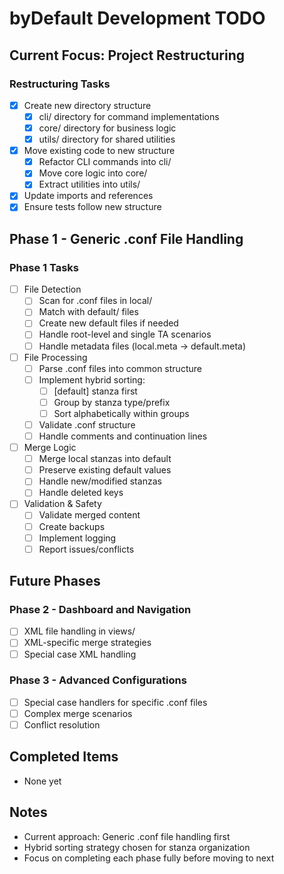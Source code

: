 # byDefault Development TODO

## Current Focus: Project Restructuring

### Restructuring Tasks

- [x] Create new directory structure
  - [x] cli/ directory for command implementations
  - [x] core/ directory for business logic
  - [x] utils/ directory for shared utilities
- [x] Move existing code to new structure
  - [x] Refactor CLI commands into cli/
  - [x] Move core logic into core/
  - [x] Extract utilities into utils/
- [x] Update imports and references
- [x] Ensure tests follow new structure

## Phase 1 - Generic .conf File Handling

### Phase 1 Tasks

- [ ] File Detection
  - [ ] Scan for .conf files in local/
  - [ ] Match with default/ files
  - [ ] Create new default files if needed
  - [ ] Handle root-level and single TA scenarios
  - [ ] Handle metadata files (local.meta → default.meta)

- [ ] File Processing
  - [ ] Parse .conf files into common structure
  - [ ] Implement hybrid sorting:
    - [ ] [default] stanza first
    - [ ] Group by stanza type/prefix
    - [ ] Sort alphabetically within groups
  - [ ] Validate .conf structure
  - [ ] Handle comments and continuation lines

- [ ] Merge Logic
  - [ ] Merge local stanzas into default
  - [ ] Preserve existing default values
  - [ ] Handle new/modified stanzas
  - [ ] Handle deleted keys

- [ ] Validation & Safety
  - [ ] Validate merged content
  - [ ] Create backups
  - [ ] Implement logging
  - [ ] Report issues/conflicts

## Future Phases

### Phase 2 - Dashboard and Navigation

- [ ] XML file handling in views/
- [ ] XML-specific merge strategies
- [ ] Special case XML handling

### Phase 3 - Advanced Configurations

- [ ] Special case handlers for specific .conf files
- [ ] Complex merge scenarios
- [ ] Conflict resolution

## Completed Items

- None yet

## Notes

- Current approach: Generic .conf file handling first
- Hybrid sorting strategy chosen for stanza organization
- Focus on completing each phase fully before moving to next

